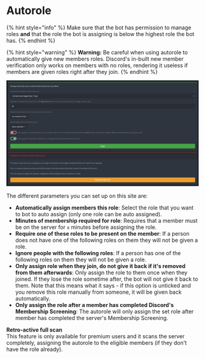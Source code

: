 # Autorole

{% hint style="info" %}
Make sure that the bot has permission to manage roles **and** that the role the bot is assigning is below the highest role the bot has.&#x20;
{% endhint %}

{% hint style="warning" %}
**Warning:** Be careful when using autorole to automatically give new members roles. Discord's in-built new member verification only works on members with no roles, rendering it useless if members are given roles right after they join.&#x20;
{% endhint %}

![Autorole view](../.gitbook/assets/autorole.png)

The different parameters you can set up on this site are:

* **Automatically assign members this role**: Select the role that you want to bot to auto assign (only one role can be auto assigned).
* **Minutes of membership required for role**: Requires that a member must be on the server for `x` minutes before assigning the role.&#x20;
* **Require one of these roles to be present on the member**: If a person does not have one of the following roles on them they will not be given a role.&#x20;
* **Ignore people with the following roles**: If a person has one of the following roles on them they will not be given a role.
* **Only assign role when they join, do not give it back if it's removed from them afterwards**: Only assign the role to them once when they joined. If they lose the role sometime after, the bot will not give it back to them. Note that this means what it says - if this option is unticked and you remove this role manually from someone, it will be given back automatically.
* **Only assign the role after a member has completed Discord's Membership Screening**: The autorole will only assign the set role after member has completed the server's Membership Screening.

**Retro-active full scan**\
This feature is only available for premium users and it scans the server completely, assigning the autorole to the eligible members (if they don't have the role already).
